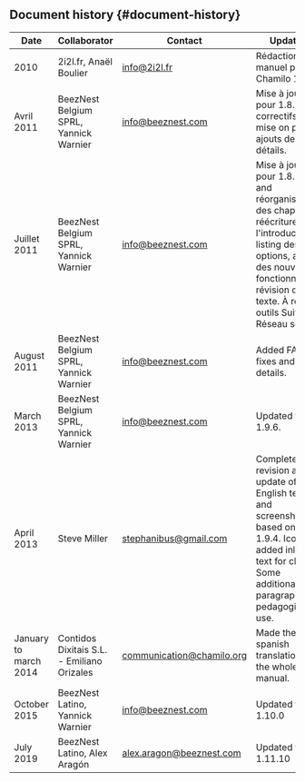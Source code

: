 ## Document history {#document-history}

| Date | Collaborator | Contact | Updated |
| --- | --- | --- | --- |
| 2010 | 2i2l.fr, Anaël Boulier | info@2i2l.fr | Rédaction du manuel pour Chamilo 1.8.7. |
| Avril 2011 | BeezNest Belgium SPRL, Yannick Warnier | info@beeznest.com | Mise à jour pour 1.8.8, correctifs, mise on page, ajouts de détails. |
| Juillet 2011 | BeezNest Belgium SPRL, Yannick Warnier | info@beeznest.com | Mise à jour pour 1.8.8.4 and réorganisation des chapitres ; réécriture de l&#039;introduction, listing des options, ajout des nouvelles fonctionnalités, révision du texte. À revoir : outils Suivi and Réseau social. |
| August 2011 | BeezNest Belgium SPRL, Yannick Warnier | info@beeznest.com | Added FAQ, fixes and details. |
| March 2013 | BeezNest Belgium SPRL, Yannick Warnier | info@beeznest.com | Updated to 1.9.6. |
| April 2013 | Steve Miller | stephanibus@gmail.com | Complete revision and update of English text and screenshots based on 1.9.4\. Icons added inline to text for clarity. Some additional paragraphs on pedagogical use. |
| January to march 2014 | Contidos Dixitais S.L. - Emiliano Orizales | communication@chamilo.org | Made the spanish translation of the whole manual. |
| October 2015 | BeezNest Latino, Yannick Warnier | info@beeznest.com | Updated to 1.10.0 |
| July 2019 | BeezNest Latino, Alex Aragón | alex.aragon@beeznest.com | Updated to 1.11.10 |